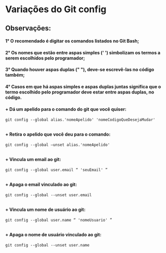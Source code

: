 # Variações do Git config

## Observações:

#### 1° O recomendado é digitar os comandos listados no Git Bash;

#### 2° Os nomes que estão entre aspas simples (' ') simbolizam os termos a serem escolhidos pelo programador;

#### 3° Quando houver aspas duplas (" "), deve-se escrevê-las no código também;

#### 4° Casos em que há aspas simples e aspas duplas juntas significa que o termo escolhido pelo programador deve estar entre aspas duplas, no código.

#### + Dá um apelido para o comando do git que você quiser:
```
git config --global alias.'nomeApelido' 'nomeCodigoQueDesejaMudar'

```
##

#### + Retira o apelido que você deu para o comando:
```
git config --global –unset alias.'nomeApelido'

```
##

#### + Vincula um email ao git:
```
git config --global user.email “ 'seuEmail' ”

```
##

#### + Apaga o email vinculado ao git:
```
git config --global --unset user.email

```
##

#### + Vincula um nome de usuário ao git:
```
git config --global user.name “ 'nomeUsuario' ”

```
##

#### + Apaga o nome de usuário vinculado ao git:
```
git config --global --unset user.name

```
##
